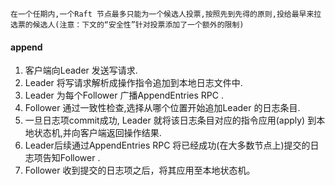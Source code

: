 ```
在一个任期内,一个Raft 节点最多只能为一个候选人投票,按照先到先得的原则,投给最早来拉选票的候选人(注意：下文的“安全性”针对投票添加了一个额外的限制)
```

#### append

1) 客户端向Leader 发送写请求.
2) Leader 将写请求解析成操作指令追加到本地日志文件中.
3) Leader 为每个Follower 广播AppendEntries RPC .
4) Follower 通过一致性检查,选择从哪个位置开始追加Leader 的日志条目.
5) 一旦日志项commit成功, Leader 就将该日志条目对应的指令应用(apply) 到本地状态机,并向客户端返回操作结果.
6) Leader后续通过AppendEntries RPC 将已经成功(在大多数节点上)提交的日志项告知Follower .
7) Follower 收到提交的日志项之后，将其应用至本地状态机。